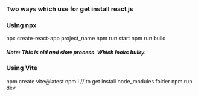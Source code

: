 ### Two ways which use for get install react js

### Using npx
npx create-react-app project_name
npm run start
npm run build

##### Note: This is old and slow process. Which looks bulky.

### Using Vite
npm create vite@latest
npm i // to get install node_modules folder
npm run dev
